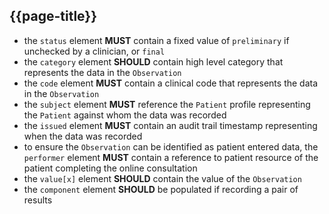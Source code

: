 ## {{page-title}}

- the `status` element **MUST** contain a fixed value of `preliminary` if unchecked by a clinician, or `final`
- the `category` element **SHOULD** contain high level category that represents the data in the `Observation`
- the `code` element **MUST** contain a clinical code that represents the data in the `Observation`
- the `subject` element **MUST** reference the `Patient` profile representing the `Patient` against whom the data was recorded
- the `issued` element **MUST** contain an audit trail timestamp representing when the data was recorded
- to ensure the `Observation` can be identified as patient entered data, the `performer` element **MUST** contain a reference to patient resource of the patient completing the online consultation
- the `value[x]` element **SHOULD** contain the value of the `Observation`
- the `component` element **SHOULD** be populated if recording a pair of results